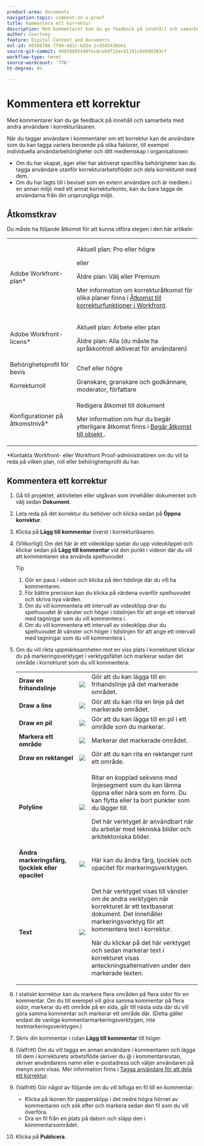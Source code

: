 ```yaml
---
product-area: documents
navigation-topic: comment-on-a-proof
title: Kommentera ett korrektur
description: Med kommentarer kan du ge feedback på innehåll och samarbeta med andra användare i korrekturläsaren.
author: Courtney
feature: Digital Content and Documents
exl-id: b0386786-7f90-4d1c-bd3a-1cd545430de1
source-git-commit: 49950895440fec8cebdf12ec81191c6e890383cf
workflow-type: tm+mt
source-wordcount: '776'
ht-degree: 0%

---
```


# Kommentera ett korrektur

Med kommentarer kan du ge feedback på innehåll och samarbeta med andra användare i korrekturläsaren.

När du taggar användare i kommentarer om ett korrektur kan de användare som du kan tagga variera beroende på olika faktorer, till exempel individuella användarbehörigheter och ditt medlemskap i organisationen:

* Om du har skapat, äger eller har aktiverat specifika behörigheter kan du tagga användare utanför korrekturarbetsflödet och dela korrekturet med dem.
* Om du har lagts till i beviset som en extern användare och är medlem i en annan miljö med ett annat korrekturkonto, kan du bara tagga de användarna från din ursprungliga miljö. <!--For more information, see [Proofing collaboration limitations with people outside of your organization](../../../../review-and-approve-work/proofing/tips-tricks-and-troubleshooting/collaboration-with-members-outside-of-your-organization.md)-->

## Åtkomstkrav

Du måste ha följande åtkomst för att kunna utföra stegen i den här artikeln:

<table style="table-layout:auto"> 
 <col> 
 <col> 
 <tbody> 
  <tr> 
   <td role="rowheader">Adobe Workfront-plan*</td> 
   <td> <p>Aktuell plan: Pro eller högre</p> <p>eller</p> <p>Äldre plan: Välj eller Premium</p> <p>Mer information om korrekturåtkomst för olika planer finns i <a href="/help/quicksilver/administration-and-setup/manage-workfront/configure-proofing/access-to-proofing-functionality.md" class="MCXref xref">Åtkomst till korrekturfunktioner i Workfront</a>.</p> </td> 
  </tr> 
  <tr> 
   <td role="rowheader">Adobe Workfront-licens*</td> 
   <td> <p>Aktuell plan: Arbete eller plan</p> <p>Äldre plan: Alla (du måste ha språkkontroll aktiverat för användaren)</p> </td> 
  </tr> 
  <tr> 
   <td role="rowheader">Behörighetsprofil för bevis </td> 
   <td>Chef eller högre</td> 
  </tr> 
  <tr> 
   <td role="rowheader">Korrekturroll</td> 
   <td>Granskare, granskare och godkännare, moderator, författare</td> 
  </tr> 
  <tr> 
   <td role="rowheader">Konfigurationer på åtkomstnivå*</td> 
   <td> <p>Redigera åtkomst till dokument</p> <p>Mer information om hur du begär ytterligare åtkomst finns i <a href="../../../../workfront-basics/grant-and-request-access-to-objects/request-access.md" class="MCXref xref">Begär åtkomst till objekt </a>.</p> </td> 
  </tr> 
 </tbody> 
</table>

&#42;Kontakta Workfront- eller Workfront Proof-administratören om du vill ta reda på vilken plan, roll eller behörighetsprofil du har.

## Kommentera ett korrektur

1. Gå till projektet, aktiviteten eller utgåvan som innehåller dokumentet och välj sedan **Dokument**.
1. Leta reda på det korrektur du behöver och klicka sedan på **Öppna korrektur**.

1. Klicka på **Lägg till kommentar** överst i korrekturläsaren.
1. (Villkorligt) Om det här är ett videoklipp spelar du upp videoklippet och klickar sedan på **Lägg till kommentar** vid den punkt i videon där du vill att kommentaren ska använda spelhuvudet

   >[!TIP]
   >
   >1. Gör en paus i videon och klicka på den tidslinje där du vill ha kommentaren.
   >1. För bättre precision kan du klicka på värdena ovanför spelhuvudet och skriva nya värden.
   >1. Om du vill kommentera ett intervall av videoklipp drar du spelhuvudet åt vänster och höger i tidslinjen för att ange ett intervall med tagningar som du vill kommentera i.
   >1. Om du vill kommentera ett intervall av videoklipp drar du spelhuvudet åt vänster och höger i tidslinjen för att ange ett intervall med tagningar som du vill kommentera i.

1. Om du vill rikta uppmärksamheten mot en viss plats i korrekturet klickar du på markeringsverktyget i verktygsfältet och markerar sedan det område i korrekturet som du vill kommentera:

   <table style="table-layout:auto"> 
    <col> 
    <col> 
    <col> 
    <tbody> 
     <tr> 
      <td role="rowheader"><strong>Draw en frihandslinje</strong> </td> 
      <td> <img src="assets/freehand-line.png"> </td> 
      <td>Gör att du kan lägga till en frihandslinje på det markerade området.</td> 
     </tr> 
     <tr> 
      <td role="rowheader"><strong>Draw a line</strong> </td> 
      <td> <img src="assets/line.png"> </td> 
      <td>Gör att du kan rita en linje på det markerade området.</td> 
     </tr> 
     <tr> 
      <td role="rowheader"><strong>Draw en pil</strong> </td> 
      <td> <img src="assets/arrow.png"> </td> 
      <td>Gör att du kan lägga till en pil i ett område som du markerar.</td> 
     </tr> 
     <tr> 
      <td role="rowheader"><strong>Markera ett område</strong> </td> 
      <td> <img src="assets/highlight.png"> </td> 
      <td>Markerar det markerade området.</td> 
     </tr> 
     <tr> 
      <td role="rowheader"><strong>Draw en rektangel</strong> </td> 
      <td> <img src="assets/rectangle.png"> </td> 
      <td>Gör att du kan rita en rektangel runt ett område.</td> 
     </tr> 
     <tr> 
      <td role="rowheader"><strong>Polyline</strong> </td> 
      <td> <img src="assets/polyline.png"> </td> 
      <td> <p>Ritar en kopplad sekvens med linjesegment som du kan lämna öppna eller nära som en form. Du kan flytta eller ta bort punkter som du lägger till. </p> <p>Det här verktyget är användbart när du arbetar med tekniska bilder och arkitektoniska bilder.</p> </td> 
     </tr> 
     <tr> 
      <td role="rowheader"><strong>Ändra markeringsfärg, tjocklek eller opacitet</strong> </td> 
      <td> <img src="assets/change-color.png"> </td> 
      <td>Här kan du ändra färg, tjocklek och opacitet för markeringsverktygen.</td> 
     </tr> 
     <tr> 
      <td role="rowheader"><strong>Text</strong> </td> 
      <td> <img src="assets/copy-of-text.png"> </td> 
      <td> <p>Det här verktyget visas till vänster om de andra verktygen när korrekturet är ett textbaserat dokument. Det innehåller markeringsverktyg för att kommentera text i korrektur. <br></p> <p>När du klickar på det här verktyget och sedan markerar text i korrekturet visas anteckningsalternativen under den markerade texten.<br></p> </td> 
     </tr> 
    </tbody> 
   </table>

1. I statiskt korrektur kan du markera flera områden på flera sidor för en kommentar. Om du till exempel vill göra samma kommentar på flera sidor, markerar du ett område på en sida, går till nästa sida där du vill göra samma kommentar och markerar ett område där. (Detta gäller endast de vanliga kommentarmarkeringsverktygen, inte textmarkeringsverktygen.)
1. Skriv din kommentar i rutan **Lägg till kommentar** till höger.
1. (Valfritt) Om du vill tagga en annan användare i kommentaren och lägga till dem i korrekturets arbetsflöde skriver du @ i kommentarsrutan, skriver användarens namn eller e-postadress och väljer användaren på menyn som visas. Mer information finns i [Tagga användare för att dela ett korrektur](../../../../review-and-approve-work/proofing/reviewing-proofs-within-workfront/comment-on-a-proof/tag-users-to-share-proof.md).
1. (Valfritt) Gör något av följande om du vill bifoga en fil till en kommentar:

   * Klicka på ikonen för pappersklipp i det nedre högra hörnet av kommentaren och sök efter och markera sedan den fil som du vill överföra.
   * Dra en fil från en plats på datorn och släpp den i kommentarsområdet.

1. Klicka på **Publicera**.

